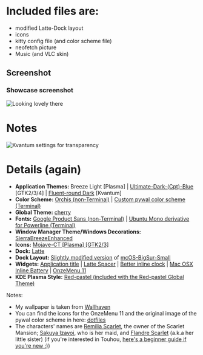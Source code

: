 
# Included files are:
- modified Latte-Dock layout
- icons
- kitty config file (and color scheme file)
- neofetch picture
- Music (and VLC skin)
## Screenshot
### Showcase screenshot
![Looking lovely there](https://i.imgur.com/cm0NAbw.png)

# Notes
![Kvantum settings for transparency](https://i.imgur.com/ib4zyil.png)

# Details (again)
* **Application Themes:** Breeze Light \[Plasma\] | [Ultimate-Dark-(Cpt)-Blue](https://www.gnome-look.org/p/1246387) \[GTK2/3/4\] | [Fluent-round Dark](https://www.pling.com/p/1499836) \[Kvantum\]
* **Color Scheme:** [Orchis (non-Terminal)](https://store.kde.org/p/1458910/) | [Custom pywal color scheme (Terminal)](https://github.com/VNGamerGit/dotfiles/blob/gentoo/colors-kitty.conf)
* **Global Theme:** [cherry](https://store.kde.org/p/1450880/)
* **Fonts:** [Google Product Sans (non-Terminal)](https://befonts.com/product-sans-font.html) | [Ubuntu Mono derivative for Powerline (Terminal)](https://github.com/powerline/fonts)
* **Window Manager Theme/Windows Decorations:** [SierraBreezeEnhanced](https://github.com/kupiqu/SierraBreezeEnhanced)
* **Icons:** [Mojave-CT \[Plasma\] \[GTK2/3\]](https://www.gnome-look.org/p/1210856/)
* **Dock:** [Latte](https://github.com/KDE/latte-dock)
* **Dock Layout:** [Slightly modified version](https://github.com/VNGamerGit/dotfiles/blob/gentoo/mcOS-BigSur-Small-modified.layout.latte) of [mcOS-BigSur-Small](https://store.kde.org/p/1399346/)
* **Widgets:** [Application title](https://store.kde.org/p/1199712/) | [Latte Spacer](https://store.kde.org/p/1287102/) | [Better inline clock](https://store.kde.org/p/1245902/) | [Mac OSX Inline Battery](https://store.kde.org/p/1262649/) | [OnzeMenu 11](https://store.kde.org/p/1545530/)
* **KDE Plasma Style:** [Red-pastel (included with the Red-pastel Global Theme)](https://store.kde.org/p/1691426/)

Notes:

* My wallpaper is taken from [Wallhaven](https://wallhaven.cc/w/dgd1yl)
* You can find the icons for the OnzeMenu 11 and the original image of the pywal color scheme in here: [dotfiles](https://github.com/VNGamerGit/dotfiles)
* The characters' names are [Remilia Scarlet](https://en.touhouwiki.net/wiki/Remilia_Scarlet), the owner of the Scarlet Mansion; [Sakuya Izayoi](https://en.touhouwiki.net/wiki/Sakuya_Izayoi), who is her maid, and [Flandre Scarlet](https://en.touhouwiki.net/wiki/Flandre_Scarlet) (a.k.a her little sister) (if you're interested in Touhou, [here's a beginner guide if you're new :)](https://www.youtube.com/watch?v=tjAgP-Gdn0c))
